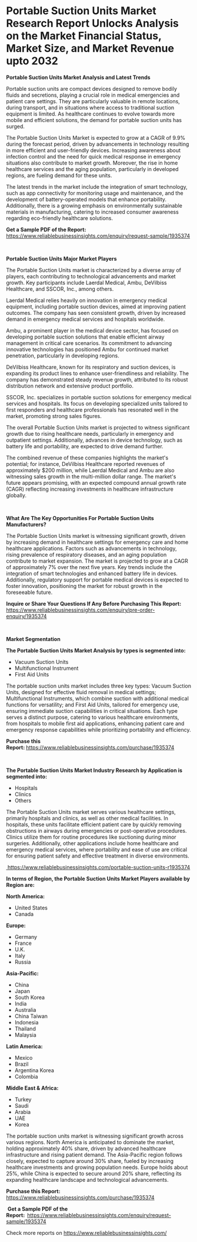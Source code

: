 <p><h1>Portable Suction Units Market Research Report Unlocks Analysis on the Market Financial Status, Market Size, and Market Revenue upto 2032</h1></p><p><strong>Portable Suction Units Market Analysis and Latest Trends</strong></p>
<p><p>Portable suction units are compact devices designed to remove bodily fluids and secretions, playing a crucial role in medical emergencies and patient care settings. They are particularly valuable in remote locations, during transport, and in situations where access to traditional suction equipment is limited. As healthcare continues to evolve towards more mobile and efficient solutions, the demand for portable suction units has surged.</p><p>The Portable Suction Units Market is expected to grow at a CAGR of 9.9% during the forecast period, driven by advancements in technology resulting in more efficient and user-friendly devices. Increasing awareness about infection control and the need for quick medical response in emergency situations also contribute to market growth. Moreover, the rise in home healthcare services and the aging population, particularly in developed regions, are fueling demand for these units. </p><p>The latest trends in the market include the integration of smart technology, such as app connectivity for monitoring usage and maintenance, and the development of battery-operated models that enhance portability. Additionally, there is a growing emphasis on environmentally sustainable materials in manufacturing, catering to increased consumer awareness regarding eco-friendly healthcare solutions.</p></p>
<p><strong>Get a Sample PDF of the Report:&nbsp;</strong> <a href="https://www.reliablebusinessinsights.com/enquiry/request-sample/1935374?utm_campaign=2242&utm_medium=2&utm_source=Github&utm_content=ia&utm_term=04032025&utm_id=portable-suction-units">https://www.reliablebusinessinsights.com/enquiry/request-sample/1935374</a></p>
<p>&nbsp;</p>
<p><strong>Portable Suction Units Major Market Players</strong></p>
<p><p>The Portable Suction Units market is characterized by a diverse array of players, each contributing to technological advancements and market growth. Key participants include Laerdal Medical, Ambu, DeVilbiss Healthcare, and SSCOR, Inc., among others.</p><p>Laerdal Medical relies heavily on innovation in emergency medical equipment, including portable suction devices, aimed at improving patient outcomes. The company has seen consistent growth, driven by increased demand in emergency medical services and hospitals worldwide.</p><p>Ambu, a prominent player in the medical device sector, has focused on developing portable suction solutions that enable efficient airway management in critical care scenarios. Its commitment to advancing innovative technologies has positioned Ambu for continued market penetration, particularly in developing regions.</p><p>DeVilbiss Healthcare, known for its respiratory and suction devices, is expanding its product lines to enhance user-friendliness and reliability. The company has demonstrated steady revenue growth, attributed to its robust distribution network and extensive product portfolio.</p><p>SSCOR, Inc. specializes in portable suction solutions for emergency medical services and hospitals. Its focus on developing specialized units tailored to first responders and healthcare professionals has resonated well in the market, promoting strong sales figures.</p><p>The overall Portable Suction Units market is projected to witness significant growth due to rising healthcare needs, particularly in emergency and outpatient settings. Additionally, advances in device technology, such as battery life and portability, are expected to drive demand further.</p><p>The combined revenue of these companies highlights the market's potential; for instance, DeVilbiss Healthcare reported revenues of approximately $200 million, while Laerdal Medical and Ambu are also witnessing sales growth in the multi-million dollar range. The market's future appears promising, with an expected compound annual growth rate (CAGR) reflecting increasing investments in healthcare infrastructure globally.</p></p>
<p>&nbsp;</p>
<p><strong>What Are The Key Opportunities For Portable Suction Units Manufacturers?</strong></p>
<p><p>The Portable Suction Units market is witnessing significant growth, driven by increasing demand in healthcare settings for emergency care and home healthcare applications. Factors such as advancements in technology, rising prevalence of respiratory diseases, and an aging population contribute to market expansion. The market is projected to grow at a CAGR of approximately 7% over the next five years. Key trends include the integration of smart technologies and enhanced battery life in devices. Additionally, regulatory support for portable medical devices is expected to foster innovation, positioning the market for robust growth in the foreseeable future.</p></p>
<p><strong>Inquire or Share Your Questions If Any Before Purchasing This Report:</strong> <a href="https://www.reliablebusinessinsights.com/enquiry/pre-order-enquiry/1935374?utm_campaign=2242&utm_medium=2&utm_source=Github&utm_content=ia&utm_term=04032025&utm_id=portable-suction-units">https://www.reliablebusinessinsights.com/enquiry/pre-order-enquiry/1935374</a></p>
<p>&nbsp;</p>
<p><strong>Market Segmentation</strong></p>
<p><strong>The Portable Suction Units Market Analysis by types is segmented into:</strong></p>
<p><ul><li>Vacuum Suction Units</li><li>Multifunctional Instrument</li><li>First Aid Units</li></ul></p>
<p><p>The portable suction units market includes three key types: Vacuum Suction Units, designed for effective fluid removal in medical settings; Multifunctional Instruments, which combine suction with additional medical functions for versatility; and First Aid Units, tailored for emergency use, ensuring immediate suction capabilities in critical situations. Each type serves a distinct purpose, catering to various healthcare environments, from hospitals to mobile first aid applications, enhancing patient care and emergency response capabilities while prioritizing portability and efficiency.</p></p>
<p><strong>Purchase this Report:&nbsp;</strong><a href="https://www.reliablebusinessinsights.com/purchase/1935374?utm_campaign=2242&utm_medium=2&utm_source=Github&utm_content=ia&utm_term=04032025&utm_id=portable-suction-units">https://www.reliablebusinessinsights.com/purchase/1935374</a></p>
<p>&nbsp;</p>
<p><strong>The Portable Suction Units Market Industry Research by Application is segmented into:</strong></p>
<p><ul><li>Hospitals</li><li>Clinics</li><li>Others</li></ul></p>
<p><p>The Portable Suction Units market serves various healthcare settings, primarily hospitals and clinics, as well as other medical facilities. In hospitals, these units facilitate efficient patient care by quickly removing obstructions in airways during emergencies or post-operative procedures. Clinics utilize them for routine procedures like suctioning during minor surgeries. Additionally, other applications include home healthcare and emergency medical services, where portability and ease of use are critical for ensuring patient safety and effective treatment in diverse environments.</p></p>
<p><a href="https://www.reliablebusinessinsights.com/portable-suction-units-r1935374?utm_campaign=2242&utm_medium=2&utm_source=Github&utm_content=ia&utm_term=04032025&utm_id=portable-suction-units">&nbsp;https://www.reliablebusinessinsights.com/portable-suction-units-r1935374</a></p>
<p><strong>In terms of Region, the Portable Suction Units Market Players available by Region are:</strong></p>
<p>
    <p> <strong> North America: </strong>
        <ul>
            <li>United States</li>
            <li>Canada</li>
        </ul>
        </p> 
    <p> <strong> Europe: </strong>
        <ul>
            <li>Germany</li>
            <li>France</li>
            <li>U.K.</li>
            <li>Italy</li>
            <li>Russia</li>
        </ul>
        </p> 
    <p> <strong> Asia-Pacific: </strong>
        <ul>
            <li>China</li>
            <li>Japan</li>
            <li>South Korea</li>
            <li>India</li>
            <li>Australia</li>
            <li>China Taiwan</li>
            <li>Indonesia</li>
            <li>Thailand</li>
            <li>Malaysia</li>
        </ul>
        </p> 
    <p> <strong> Latin America: </strong>
        <ul>
            <li>Mexico</li>
            <li>Brazil</li>
            <li>Argentina Korea</li>
            <li>Colombia</li>
        </ul>
        </p> 
    <p> <strong> Middle East & Africa: </strong>
        <ul>
            <li>Turkey</li>
            <li>Saudi</li>
            <li>Arabia</li>
            <li>UAE</li>
            <li>Korea</li>
        </ul>
    </p>
    </p>
<p><p>The portable suction units market is witnessing significant growth across various regions. North America is anticipated to dominate the market, holding approximately 40% share, driven by advanced healthcare infrastructure and rising patient demand. The Asia-Pacific region follows closely, expected to capture around 30% share, fueled by increasing healthcare investments and growing population needs. Europe holds about 25%, while China is expected to secure around 20% share, reflecting its expanding healthcare landscape and technological advancements.</p></p>
<p><strong>Purchase this Report: </strong><a href="https://www.reliablebusinessinsights.com/purchase/1935374?utm_campaign=2242&utm_medium=2&utm_source=Github&utm_content=ia&utm_term=04032025&utm_id=portable-suction-units">https://www.reliablebusinessinsights.com/purchase/1935374</a></p>
<p>&nbsp;<strong>Get a Sample PDF of the Report:&nbsp;&nbsp;</strong><a href="https://www.reliablebusinessinsights.com/enquiry/request-sample/1935374?utm_campaign=2242&utm_medium=2&utm_source=Github&utm_content=ia&utm_term=04032025&utm_id=portable-suction-units">https://www.reliablebusinessinsights.com/enquiry/request-sample/1935374</a></p>
<p><strong></strong></p>
<p>Check more reports on <a href="https://www.reliablebusinessinsights.com/?utm_campaign=2242&utm_medium=2&utm_source=Github&utm_content=ia&utm_term=04032025&utm_id=portable-suction-units">https://www.reliablebusinessinsights.com/</a></p>